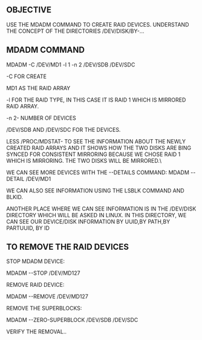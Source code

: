 OBJECTIVE
-
USE THE MDADM COMMAND TO CREATE RAID DEVICES.
UNDERSTAND THE CONCEPT OF THE DIRECTORIES /DEV/DISK/BY-...

MDADM COMMAND
--
MDADM -C /DEV/MD1 -l 1 -n 2 /DEV/SDB /DEV/SDC

-C FOR CREATE

MD1 AS THE RAID ARRAY

-l FOR THE RAID TYPE, IN THIS CASE IT IS RAID 1 WHICH IS MIRRORED RAID ARRAY.

-n 2- NUMBER OF DEVICES

/DEV/SDB AND /DEV/SDC FOR THE DEVICES.

LESS /PROC/MDSTAT- TO SEE THE INFORMATION ABOUT THE NEWLY CREATED RAID ARRAYS AND IT SHOWS HOW THE TWO DISKS ARE BING SYNCED FOR CONSISTENT MIRRORING BECAUSE WE CHOSE RAID 1 WHICH IS MIRRORING. THE TWO DISKS WILL BE MIRRORED.\

WE CAN SEE MORE DEVICES WITH THE --DETAILS COMMAND:
MDADM --DETAIL /DEV/MD1

WE CAN ALSO SEE INFORMATION USING THE LSBLK COMMAND AND BLKID.

ANOTHER PLACE WHERE WE CAN SEE INFORMATION IS IN THE /DEV/DISK DIRECTORY WHICH WILL BE ASKED IN LINUX. IN THIS DIRECTORY, WE CAN SEE OUR DEVICE/DISK INFORMATION BY UUID,BY PATH,BY PARTUUID, BY ID 

TO REMOVE THE RAID DEVICES
--
STOP MDADM DEVICE:

MDADM --STOP /DEV/MD127

REMOVE RAID DEVICE:

MDADM --REMOVE /DEV/MD127

REMOVE THE SUPERBLOCKS:

MDADM --ZERO-SUPERBLOCK /DEV/SDB /DEV/SDC

VERIFY THE REMOVAL..
